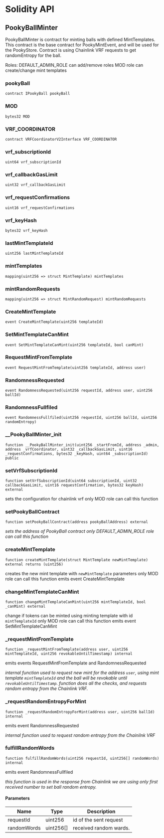 # Solidity API

## PookyBallMinter

PookyBallMinter is contract for minting balls with defined MintTemplates.
  This contract is the base contract for PookyMintEvent, and will be used 
  for the PookyStore.
Contract is using Chainlink VRF requests to get randomEntropy for the ball.
  

Roles:
  DEFAULT_ADMIN_ROLE can add/remove roles
  MOD role can create/change mint templates

### pookyBall

```solidity
contract IPookyBall pookyBall
```

### MOD

```solidity
bytes32 MOD
```

### VRF_COORDINATOR

```solidity
contract VRFCoordinatorV2Interface VRF_COORDINATOR
```

### vrf_subscriptionId

```solidity
uint64 vrf_subscriptionId
```

### vrf_callbackGasLimit

```solidity
uint32 vrf_callbackGasLimit
```

### vrf_requestConfirmations

```solidity
uint16 vrf_requestConfirmations
```

### vrf_keyHash

```solidity
bytes32 vrf_keyHash
```

### lastMintTemplateId

```solidity
uint256 lastMintTemplateId
```

### mintTemplates

```solidity
mapping(uint256 => struct MintTemplate) mintTemplates
```

### mintRandomRequests

```solidity
mapping(uint256 => struct MintRandomRequest) mintRandomRequests
```

### CreateMintTemplate

```solidity
event CreateMintTemplate(uint256 templateId)
```

### SetMintTemplateCanMint

```solidity
event SetMintTemplateCanMint(uint256 templateId, bool canMint)
```

### RequestMintFromTemplate

```solidity
event RequestMintFromTemplate(uint256 templateId, address user)
```

### RandomnessRequested

```solidity
event RandomnessRequested(uint256 requestId, address user, uint256 ballId)
```

### RandomnessFullfiled

```solidity
event RandomnessFullfiled(uint256 requestId, uint256 ballId, uint256 randomEntropy)
```

### __PookyBallMinter_init

```solidity
function __PookyBallMinter_init(uint256 _startFromId, address _admin, address _vrfCoordinator, uint32 _callbackGasLimit, uint16 _requestConfirmations, bytes32 _keyHash, uint64 _subscriptionId) public
```

### setVrfSubscriptionId

```solidity
function setVrfSubscriptionId(uint64 subscriptionId, uint32 callbackGasLimit, uint16 requestConfirmation, bytes32 keyHash) external
```

sets the configuration for chainlink vrf
only MOD role can call this function

### setPookyBallContract

```solidity
function setPookyBallContract(address pookyBallAddress) external
```

_sets the address of PookyBall contract
only DEFAULT_ADMIN_ROLE role can call this function_

### createMintTemplate

```solidity
function createMintTemplate(struct MintTemplate newMintTemplate) external returns (uint256)
```

creates the new mint template with `newMintTemplate` parameters
only MOD role can call this function
emits event CreateMintTemplate

### changeMintTemplateCanMint

```solidity
function changeMintTemplateCanMint(uint256 mintTemplateId, bool _canMint) external
```

change if tokens can be minted using minting template with id `mintTemplateId`
only MOD role can call this function
emits event SetMintTemplateCanMint

### _requestMintFromTemplate

```solidity
function _requestMintFromTemplate(address user, uint256 mintTemplateId, uint256 revokableUntilTimestamp) internal
```

emits events RequestMintFromTemplate and  RandomnessRequested

_internal function used to request new mint for the address `user`, using mint template `mintTemplateId`
 and the ball will be revokable until `revokableUntilTimestamp`.
function does all the checks, and requests random entropy from the Chainlink VRF._

### _requestRandomEntropyForMint

```solidity
function _requestRandomEntropyForMint(address user, uint256 ballId) internal
```

emits event RandomnessRequested

_internal function used to request random entropy from the Chainilnk VRF_

### fulfillRandomWords

```solidity
function fulfillRandomWords(uint256 requestId, uint256[] randomWords) internal
```

emits event RandomnessFullfiled

_this function is used in the response from Chainlink
we are using only first received number to set ball random entropy._

#### Parameters

| Name | Type | Description |
| ---- | ---- | ----------- |
| requestId | uint256 | id of the sent request |
| randomWords | uint256[] | received random wards. |


